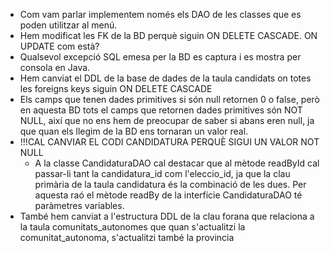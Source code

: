 - Com vam parlar implementem només els DAO de les classes que es poden utilitzar al menú.
- Hem modificat les FK de la BD perquè siguin ON DELETE CASCADE. ON UPDATE com està?
- Qualsevol excepció SQL emesa per la BD es captura i es mostra per consola en Java.
- Hem canviat el DDL de la base de dades de la taula candidats on totes les foreigns keys siguin ON DELETE CASCADE
- Els camps que tenen dades primitives si són null retornen 0 o false, però en aquesta BD tots el camps que retornen dades primitives són NOT NULL, així que no ens hem de preocupar de saber si abans eren null, ja que quan els llegim de la BD ens tornaran un valor real.
- !!!CAL CANVIAR EL CODI CANDIDATURA PERQUÈ SIGUI UN VALOR NOT NULL
  - A la classe CandidaturaDAO cal destacar que al mètode readById cal passar-li tant la candidatura_id com l'eleccio_id, ja que la clau primària de la taula candidatura és la combinació de les dues. Per aquesta raó el mètode readBy de la interfície CandidaturaDAO té paràmetres variables.
- També hem canviat a l'estructura DDL de la clau forana que relaciona a la taula comunitats_autonomes que quan s'actualitzi la comunitat_autonoma, s'actualitzi també la provincia 